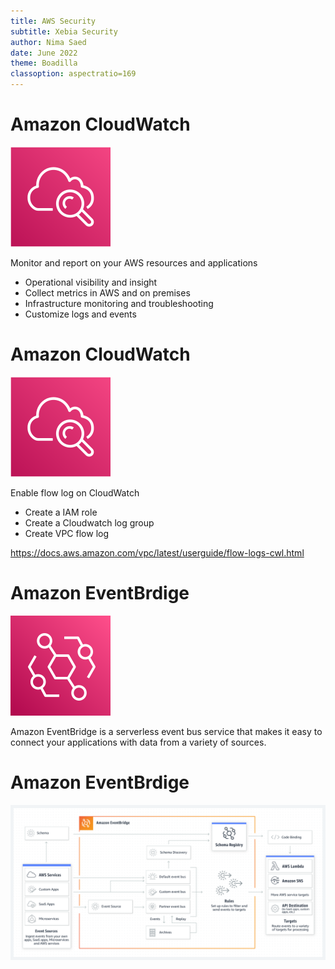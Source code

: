 ```yaml
---
title: AWS Security
subtitle: Xebia Security
author: Nima Saed
date: June 2022
theme: Boadilla
classoption: aspectratio=169
---
```


# Amazon CloudWatch

![](../resources/images/aws_cloudwatch.svg)

Monitor and report on your AWS resources and applications

- Operational visibility and insight
- Collect metrics in AWS and on premises
- Infrastructure monitoring and troubleshooting
- Customize logs and events

# Amazon CloudWatch

![](../resources/images/aws_cloudwatch.svg)

Enable flow log on CloudWatch

- Create a IAM role
- Create a Cloudwatch log group
- Create VPC flow log

https://docs.aws.amazon.com/vpc/latest/userguide/flow-logs-cwl.html

# Amazon EventBrdige

![](../resources/images/aws_eventbridge.svg)

Amazon EventBridge is a serverless event bus service that makes it easy to connect your applications with data from a variety of sources.

# Amazon EventBrdige

![](../resources/images/aws_eventbridge_1.jqg.png)
